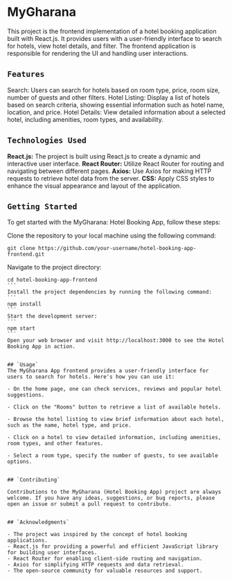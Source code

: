 # MyGharana

This project is the frontend implementation of a hotel booking application built with React.js. It provides users with a user-friendly interface to search for hotels, view hotel details, and filter. The frontend application is responsible for rendering the UI and handling user interactions.


## `Features`

Search: Users can search for hotels based on room type, price, room size, number of guests and other filters.
Hotel Listing: Display a list of hotels based on search criteria, showing essential information such as hotel name, location, and price.
Hotel Details: View detailed information about a selected hotel, including amenities, room types, and availability.


## `Technologies Used`
**React.js:** The project is built using React.js to create a dynamic and interactive user interface.
**React Router:** Utilize React Router for routing and navigating between different pages.
**Axios:** Use Axios for making HTTP requests to retrieve hotel data from the server.
**CSS:** Apply CSS styles to enhance the visual appearance and layout of the application.


## `Getting Started`

To get started with the MyGharana: Hotel Booking App, follow these steps:

Clone the repository to your local machine using the following command:
```
git clone https://github.com/your-username/hotel-booking-app-frontend.git
```
Navigate to the project directory:
````
cd hotel-booking-app-frontend
```
Install the project dependencies by running the following command:
```
npm install
```
Start the development server:
```
npm start
```
Open your web browser and visit http://localhost:3000 to see the Hotel Booking App in action.


## `Usage`
The MyGharana App frontend provides a user-friendly interface for users to search for hotels. Here's how you can use it:

- On the home page, one can check services, reviews and popular hotel suggestions.

- Click on the "Rooms" button to retrieve a list of available hotels.

- Browse the hotel listing to view brief information about each hotel, such as the name, hotel type, and price.

- Click on a hotel to view detailed information, including amenities, room types, and other features.

- Select a room type, specify the number of guests, to see available options.


## `Contributing`

Contributions to the MyGharana (Hotel Booking App) project are always welcome. If you have any ideas, suggestions, or bug reports, please open an issue or submit a pull request to contribute.


## `Acknowledgments`

- The project was inspired by the concept of hotel booking applications.
- React.js for providing a powerful and efficient JavaScript library for building user interfaces.
- React Router for enabling client-side routing and navigation.
- Axios for simplifying HTTP requests and data retrieval.
- The open-source community for valuable resources and support.






